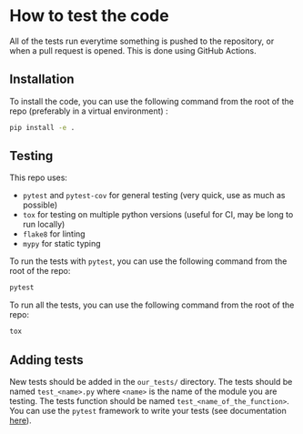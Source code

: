 # How to test the code

All of the tests run everytime something is pushed to the repository, or when a pull request is opened. This is done using GitHub Actions.

## Installation

To install the code, you can use the following command from the root of the repo (preferably in a virtual environment) :

```bash
pip install -e .
```

## Testing

This repo uses:
- `pytest` and `pytest-cov` for general testing (very quick, use as much as possible)
- `tox` for testing on multiple python versions (useful for CI, may be long to run locally)
- `flake8` for linting
- `mypy` for static typing

To run the tests with `pytest`, you can use the following command from the root of the repo:

```bash
pytest
```

To run all the tests, you can use the following command from the root of the repo:

```bash
tox
```

## Adding tests

New tests should be added in the `our_tests/` directory. The tests should be named `test_<name>.py` where `<name>` is the name of the module you are testing.
The tests function should be named `test_<name_of_the_function>`. You can use the `pytest` framework to write your tests (see documentation [here](https://docs.pytest.org/en/stable/)).
